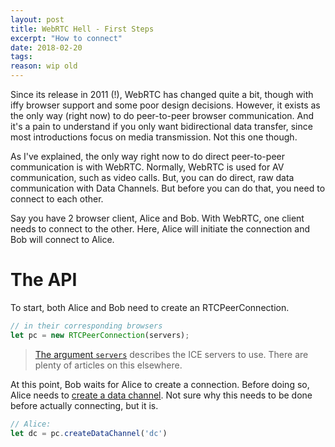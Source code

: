 ```yaml
---
layout: post
title: WebRTC Hell - First Steps
excerpt: "How to connect"
date: 2018-02-20
tags:
reason: wip old
---
```


Since its release in 2011 (!), WebRTC has changed quite a bit, though with iffy browser support and some poor design decisions.
However, it exists as the only way (right now) to do peer-to-peer browser communication.
And it's a pain to understand if you only want bidirectional data transfer, since most introductions focus on media transmission.
Not this one though.

<!--more-->

As I've explained, the only way right now to do direct peer-to-peer communication is with WebRTC.
Normally, WebRTC is used for AV communication, such as video calls.
But, you can do direct, raw data communication with Data Channels.
But before you can do that, you need to connect to each other.

Say you have 2 browser client, Alice and Bob.
With WebRTC, one client needs to connect to the other.
Here, Alice will initiate the connection and Bob will connect to Alice.

# The API

To start, both Alice and Bob need to create an RTCPeerConnection.

```js
// in their corresponding browsers
let pc = new RTCPeerConnection(servers);
```

> [The argument `servers`][1] describes the ICE servers to use.
> There are plenty of articles on this elsewhere.

[1]: https://developer.mozilla.org/en-US/docs/Web/API/RTCPeerConnection/RTCPeerConnection

At this point, Bob waits for Alice to create a connection.
Before doing so, Alice needs to [create a data channel][2].
Not sure why this needs to be done before actually connecting, but it is.

[2]: https://developer.mozilla.org/en-US/docs/Web/API/RTCPeerConnection/createDataChannel

```js
// Alice:
let dc = pc.createDataChannel('dc')
```
